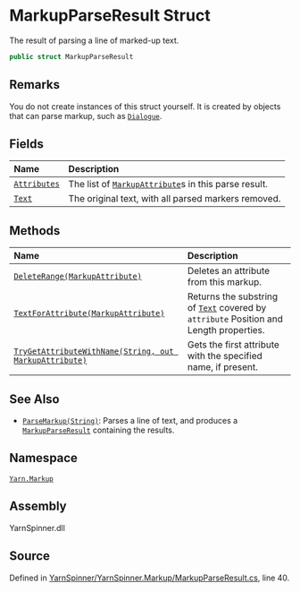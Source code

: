 # MarkupParseResult Struct

The result of parsing a line of marked-up text.


```csharp
public struct MarkupParseResult
```
## Remarks

You do not create instances of this struct yourself. It is created
by objects that can parse markup, such as [`Dialogue`](/api/csharp/yarn/dialogue.md).




## Fields
|Name|Description|
|:---|:---|
|[`Attributes`](/api/csharp/yarn.markup/markupparseresult.attributes.md)| The list of [`MarkupAttribute`](/api/csharp/yarn.markup/markupattribute.md)s in this parse result. |
|[`Text`](/api/csharp/yarn.markup/markupparseresult.text.md)| The original text, with all parsed markers removed. |
## Methods
|Name|Description|
|:---|:---|
|[`DeleteRange(MarkupAttribute)`](/api/csharp/yarn.markup/markupparseresult.deleterange-markupattribute-.md)| Deletes an attribute from this markup. |
|[`TextForAttribute(MarkupAttribute)`](/api/csharp/yarn.markup/markupparseresult.textforattribute-markupattribute-.md)| Returns the substring of [`Text`](/api/csharp/yarn.markup/markupparseresult.text.md) covered by <code data-dev-comment-type="paramref" class="paramref">attribute</code> Position and Length properties. |
|[`TryGetAttributeWithName(String, out MarkupAttribute)`](/api/csharp/yarn.markup/markupparseresult.trygetattributewithname-system.string,markupattribute@-.md)| Gets the first attribute with the specified name, if present. |
## See Also
* [`ParseMarkup(String)`](/api/csharp/yarn/dialogue.parsemarkup-system.string-.md): 
Parses a line of text, and produces a [`MarkupParseResult`](/api/csharp/yarn.markup/markupparseresult.md) containing the results.

## Namespace
[`Yarn.Markup`](/api/csharp/yarn.markup/README.md)

## Assembly
YarnSpinner.dll

## Source
Defined in [YarnSpinner/YarnSpinner.Markup/MarkupParseResult.cs](https://github.com/YarnSpinnerTool/YarnSpinner//blob/develop/YarnSpinner/YarnSpinner.Markup/MarkupParseResult.cs#L40), line 40.
